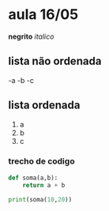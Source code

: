 # aula 16/05

**negrito**
*italico*


## lista não ordenada
-a
-b
-c

## lista ordenada
1. a
1. b
1. c

### trecho de codigo
```python
def soma(a,b):
    return a + b

print(soma(10,20))

```


